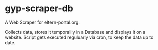 # gyp-scraper-db
A Web Scraper for eltern-portal.org.

Collects data, stores it temporalily in a Database and displays it on a website. Script gets executed reguluarly via cron, to keep the data up to date.
